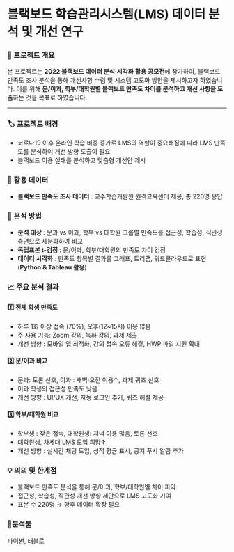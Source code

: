 # 블랙보드 학습관리시스템(LMS) 데이터 분석 및 개선 연구

### 📌 프로젝트 개요
본 프로젝트는 **2022 블랙보드 데이터 분석·시각화 활용 공모전**에 참가하여, 블랙보드 만족도 조사 분석을 통해 개선사항 수렴 및 시스템 고도화 방안을 제시하고자 하였습니다. 이를 위해 **문/이과, 학부/대학원별 블랙보드 만족도 차이를 분석하고 개선 사항을 도출**하는 것을 목표로 하였습니다.  

---

### 🏷️ 프로젝트 배경
  - 코로나19 이후 온라인 학습 비중 증가로 LMS의 역할이 중요해짐에 따라 LMS 만족도를 분석하여 개선 방향 도출이 필요
  - 블랙보드 이용 실태를 분석하고 맞춤형 개선안 제시 


### 📂 활용 데이터
- **블랙보드 만족도 조사 데이터** : 교수학습개발원 원격교육센터 제공, 총 220명 응답


### 🔎 분석 방법
- **분석 대상** : 문과 vs 이과, 학부 vs 대학원 그룹별 만족도를 접근성, 학습성, 직관성 측면으로 세분화하여 비교  
- **독립표본 t-검정** : 문/이과, 학부/대학원의 만족도 차이 검정  
- **데이터 시각화** : 만족도 항목별 결과를 그래프, 트리맵, 워드클라우드로 표현  (**Python & Tableau 활용**)  


### 📈 주요 분석 결과

#### 1️⃣ 전체 학생 만족도 
- 하루 1회 이상 접속 (70%), 오후(12~15시) 이용 많음  
- 주 사용 기능: Zoom 강의, 녹화 강의, 과제 제출  
- 개선 방향 : 모바일 앱 최적화, 강의 접속 오류 해결, HWP 파일 지원 확대  

#### 2️⃣ 문/이과 비교  
- 문과: 토론 선호, 이과 : 새벽·오전 이용↑, 과제·퀴즈 선호  
- 이과 학생의 접근성 만족도 낮음 
- 개선 방향 : UI/UX 개선, 자동 로그인 추가, 퀴즈 해설 제공  

#### 3️⃣ 학부/대학원 비교  
- 학부생 : 잦은 접속, 대학원생: 저녁 이용 많음, 토론 선호  
- 대학원생, 차세대 LMS 도입 희망↑
- 개선 방향 : 실시간 채팅 도입, 성적 평균 표시, 공지 푸시 알림 추가  


### 💡 의의 및 한계점 
- 블랙보드 만족도 분석을 통해 문/이과, 학부/대학원별 차이 파악  
- 접근성, 학습성, 직관성 개선 방향 제안으로 LMS 고도화 기여    
- 표본 수 220명 → 향후 데이터 확장 필요

### 🔧분석툴
파이썬, 태블로
